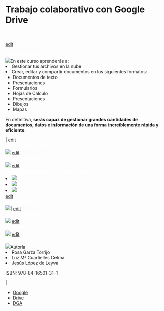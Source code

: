 
# Trabajo colaborativo con Google Drive

<br>

  [edit](//es.wikieducator.org/index.php?title=Google_drive/Presentaci%C3%B3n&amp;action=edit)  <h2 style="font-size:100%;font-weight:bold;border: none; margin: 0; padding:0; padding-bottom:.1em; color:white"><big>Presentación</big></h2>[![](/images/9/91/Logo_aularagon.png)](/Archivo:Logo_aularagon.png)En este curso aprenderás a:<li>Gestionar tus archivos en la nube</li><li>Crear, editar y compartir documentos en los siguientes formatos:<ul><li>Documentos de texto</li><li>Presentaciones</li><li>Formularios</li><li>Hojas de Cálculo</li><li>Presentaciones</li><li>Dibujos</li><li>Mapas</li></li></ul><p>En definitiva, **serás capaz de gestionar grandes cantidades de documentos, datos e información de una forma increíblemente rápida y eficiente**.</p>
| [edit](//es.wikieducator.org/index.php?title=Google_drive/1._Nuestro_Drive&amp;action=edit)  <h2 style="font-size:100%;font-weight:bold;border: none; margin: 0; padding:0; padding-bottom:.1em; color:white"><big>1. Nuestro Drive</big></h2>[![](/images/thumb/7/75/Google_Drive_Logo.svg/150px-Google_Drive_Logo.svg.png)](/Google_drive/Introducci%C3%B3n)  [edit](//es.wikieducator.org/index.php?title=Google_drive/3._Formularios&amp;action=edit)  <h2 style="font-size:100%;font-weight:bold;border: none; margin: 0; padding:0; padding-bottom:.1em; color:white"><big>3. Formularios</big></h2>[![](/images/thumb/3/3a/Google_Forms.png/98px-Google_Forms.png)](/Google_drive/Interfaz_de_Formularios_de_Google) [edit](//es.wikieducator.org/index.php?title=Google_drive/5._Presentaciones_y_mucho_m%C3%A1s&amp;action=edit)  <h2 style="font-size:100%;font-weight:bold;border: none; margin: 0; padding:0; padding-bottom:.1em; color:white"><big>5. Presentaciones y mucho más</big></h2>		<li class="gallerybox" style="width: 125px">			[![](/images/thumb/b/b5/Google_Presentations.png/120px-Google_Presentations.png)](/Google_drive/Crear_una_presentaci%C3%B3n_de_Google)								</li>		<li class="gallerybox" style="width: 125px">			[![](/images/thumb/5/51/Google_Drawings.png/120px-Google_Drawings.png)](/Google_drive/Google_My_maps)								</li>		<li class="gallerybox" style="width: 125px">			[![](/images/thumb/6/69/Google_My_Maps.png/120px-Google_My_Maps.png)](/Google_drive/Dibujos_y_m%C3%A1s_de_Google)								</li> [edit](//es.wikieducator.org/index.php?title=Google_drive/V%C3%ADdeos_del_curso&amp;action=edit)  <h2 style="font-size:100%;font-weight:bold;border: none; margin: 0; padding:0; padding-bottom:.1em; color:white"><big>Vídeos del curso</big></h2>[![](/images/0/02/Thumb_del_v%C3%ADdeo_de_Documentos_de_Google.jpg)](https://www.youtube.com/watch?v=EfBzfHZTm10&amp;index=1&amp;list=PLGSiCS7IUfWCAQP-2iagkAGX19b9DSUAM)| [edit](//es.wikieducator.org/index.php?title=Google_drive/2._Documentos&amp;action=edit)  <h2 style="font-size:100%;font-weight:bold;border: none; margin: 0; padding:0; padding-bottom:.1em; color:white"><big>2. Documentos</big></h2>[![](/images/thumb/d/df/Google_Docs.png/130px-Google_Docs.png)](/Google_drive/Introducci%C3%B3n_a_Documentos_de_Google) [edit](//es.wikieducator.org/index.php?title=Google_drive/4._Hojas_de_c%C3%A1lculo&amp;action=edit)  <h2 style="font-size:100%;font-weight:bold;border: none; margin: 0; padding:0; padding-bottom:.1em; color:white"><big>4. Hojas de cálculo</big></h2>[![](/images/thumb/3/30/Google_Sheets.png/130px-Google_Sheets.png)](/Google_drive/Introducci%C3%B3n_a_Hojas_de_C%C3%A1lculo_de_Google) [edit](//es.wikieducator.org/index.php?title=Google_drive/Cr%C3%A9ditos&amp;action=edit)  <h2 style="font-size:100%;font-weight:bold;border: none; margin: 0; padding:0; padding-bottom:.1em; color:white"><big>Créditos</big></h2>[![](/images/thumb/d/df/Logo_Departamento_de_Educaci%C3%B3n%2C_Cultura_y_Deporte.gif/211px-Logo_Departamento_de_Educaci%C3%B3n%2C_Cultura_y_Deporte.gif)](/Archivo:Logo_Departamento_de_Educaci%C3%B3n,_Cultura_y_Deporte.gif)Autoría<li>Rosa Garza Torrijo</li><li>Luz Mª Cuartielles Celma</li><li>Jesús López de Leyva</li><p>ISBN: 978-84-16501-31-1</p>|
- [Google](/index.php?title=Categor%C3%ADa:Google&amp;action=edit&amp;redlink=1)
- [Drive](/index.php?title=Categor%C3%ADa:Drive&amp;action=edit&amp;redlink=1)
- [DGA](/index.php?title=Categor%C3%ADa:DGA&amp;action=edit&amp;redlink=1)
